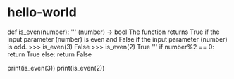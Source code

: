# hello-world
def is_even(number):
    '''
    (number) -> bool
    The function returns True if the input parameter (number) is even and False if the input parameter (number) is odd.
    >>> is_even(3)
    False
    >>> is_even(2)
    True
    '''
    if number%2 == 0:
        return True
    else:
        return False


print(is_even(3))
print(is_even(2))
